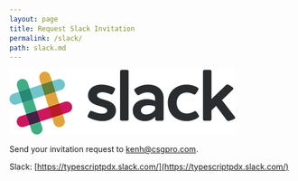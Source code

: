 ```yaml
---
layout: page
title: Request Slack Invitation
permalink: /slack/
path: slack.md
---
```


![Slack](/images/slack-logo.png)

Send your invitation request to [kenh@csgpro.com](mailto:kenh@csgpro.com).

Slack: [https://typescriptpdx.slack.com/](https://typescriptpdx.slack.com/)